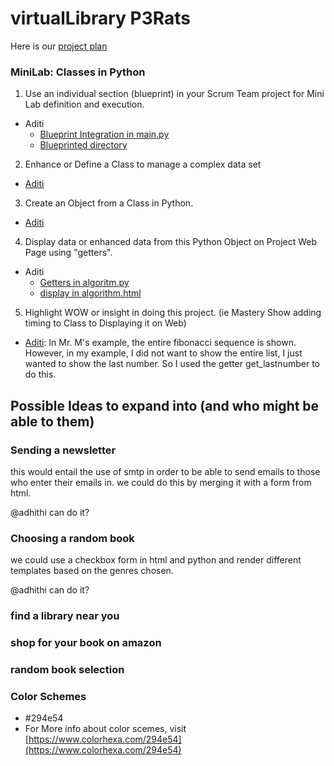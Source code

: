 # virtualLibrary P3Rats

Here is our [project plan](https://padlet.com/ketkic61666/Rats)

### MiniLab: Classes in Python
1. Use an individual section (blueprint) in your Scrum Team project for Mini Lab definition and execution.
  * Aditi
    * [Blueprint Integration in main.py](https://github.com/adhithin/virtualLibrary/blob/bcf48349bf3b05f2a85cd7d77828092cfc67c2bb/main.py#L9-L16)
    * [Blueprinted directory](https://github.com/adhithin/virtualLibrary/tree/main/findabook)
2. Enhance or Define a Class to manage a complex data set
  * [Aditi](https://github.com/adhithin/virtualLibrary/blob/5ca17adc21b038cb4e19b894eccd5281335134f4/findabook/algorithm.py#L1)
3. Create an Object from a Class in Python. 
  * [Aditi](https://github.com/adhithin/virtualLibrary/blob/5ca17adc21b038cb4e19b894eccd5281335134f4/findabook/algorithm.py#L18-L24)
4. Display data or enhanced data from this Python Object on Project Web Page using "getters".
  * Aditi
    * [Getters in algoritm.py](https://github.com/adhithin/virtualLibrary/blob/5ca17adc21b038cb4e19b894eccd5281335134f4/findabook/algorithm.py#L33-L47)
    * [display in algorithm.html](https://github.com/adhithin/virtualLibrary/blob/5ca17adc21b038cb4e19b894eccd5281335134f4/findabook/templates/algorithm.html#L21-L30)
5. Highlight WOW or insight in doing this project.  (ie Mastery Show adding timing to Class to Displaying it on Web)
  * [Aditi](https://github.com/adhithin/virtualLibrary/blob/5ca17adc21b038cb4e19b894eccd5281335134f4/findabook/algorithm.py#L63): In Mr. M's example, the entire fibonacci sequence is shown. However, in my example, I did not want to show the entire list, I just wanted to show the last number. So I used the getter get_lastnumber to do this. 

## Possible Ideas to expand into (and who might be able to them) 

### Sending a newsletter 

this would entail the use of smtp in order to be able to send emails to those who enter their emails in. we could do this by merging it with a form from html. 

@adhithi can do it? 

### Choosing a random book 

we could use a checkbox form in html and python and render different templates based on the genres chosen. 

@adhithi can do it?

### find a library near you 


### shop for your book on amazon


### random book selection 



### Color Schemes
* #294e54
* For More info about color scemes, visit [https://www.colorhexa.com/294e54](https://www.colorhexa.com/294e54)

